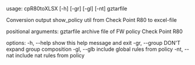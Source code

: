 usage: cpR80toXLSX [-h] [-gr] [-gl] [-nt] gztarfile

Conversion output show_policy util from Check Point R80 to excel-file

positional arguments:
  gztarfile     archive file of FW policy Check Point R80

options:
  -h, --help    show this help message and exit
  -gr, --group  DON'T expand group composition
  -gl, --glb    include global rules from policy
  -nt, --nat    include nat rules from policy
